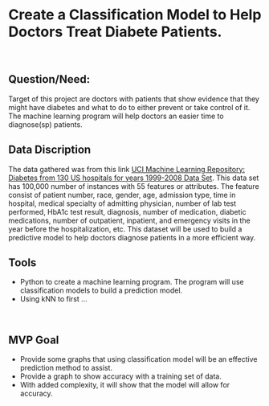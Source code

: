 # Create a Classification Model to Help Doctors Treat Diabete Patients.
<br>

##  Question/Need:
Target of this project are doctors with patients that show evidence that they might have diabetes and what to do to either prevent or take control of it. The machine learning program will help doctors an easier time to diagnose(sp) patients. 
<br>

##  Data Discription
The data gathered was from this link [UCI Machine Learning Repository: Diabetes from 130 US hospitals for years 1999-2008 Data Set](https://archive.ics.uci.edu/ml/datasets/Diabetes+130-US+hospitals+for+years+1999-2008). 
This data set has 100,000 number of instances with 55 features or attributes. The feature consist of patient number, race, gender, age, admission type, time in hospital, medical specialty of admitting physician, number of lab test performed, HbA1c test result, diagnosis, number of medication, diabetic medications, number of outpatient, inpatient, and emergency visits in the year before the hospitalization, etc. This dataset will be used to build a predictive model to help doctors diagnose patients in a more efficient way. 
<br>

##  Tools
- Python to create a machine learning program. The program will use classification models to build a prediction model.
- Using kNN to first ... 
<br>

##  MVP Goal
- Provide some graphs that using classification model will be an effective prediction method to assist. 
- Provide a graph to show accuracy with a training set of data.
- With added complexity, it will show that the model will allow for accuracy.
